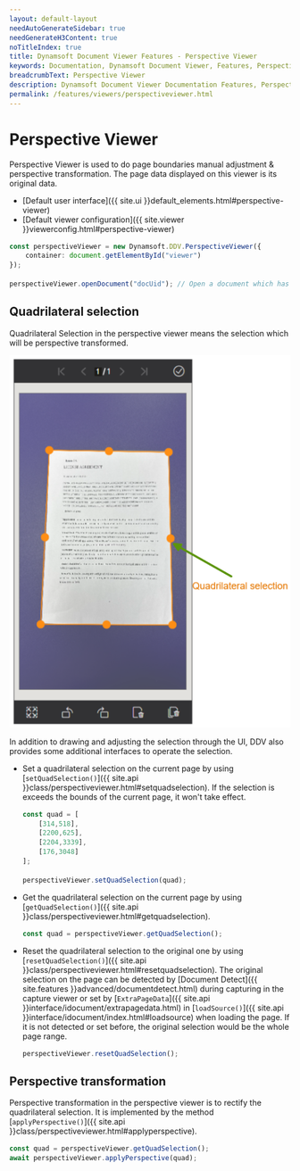 ```yaml
---
layout: default-layout
needAutoGenerateSidebar: true
needGenerateH3Content: true
noTitleIndex: true
title: Dynamsoft Document Viewer Features - Perspective Viewer
keywords: Documentation, Dynamsoft Document Viewer, Features, Perspective Viewer
breadcrumbText: Perspective Viewer
description: Dynamsoft Document Viewer Documentation Features, Perspective Viewer
permalink: /features/viewers/perspectiveviewer.html
---
```


# Perspective Viewer

Perspective Viewer is used to do page boundaries manual adjustment & perspective transformation. The page data displayed on this viewer is its original data.

- [Default user interface]({{ site.ui }}default_elements.html#perspective-viewer)
- [Default viewer configuration]({{ site.viewer }}viewerconfig.html#perspective-viewer)

```typescript
const perspectiveViewer = new Dynamsoft.DDV.PerspectiveViewer({
    container: document.getElementById("viewer")
});

perspectiveViewer.openDocument("docUid"); // Open a document which has pages
```

## Quadrilateral selection

Quadrilateral Selection in the perspective viewer means the selection which will be perspective transformed.

![Quad selection](/assets/imgs/quadselection.png)

In addition to drawing and adjusting the selection through the UI, DDV also provides some additional interfaces to operate the selection.

- Set a quadrilateral selection on the current page by using [`setQuadSelection()`]({{ site.api }}class/perspectiveviewer.html#setquadselection). If the selection is exceeds the bounds of the current page, it won't take effect.

    ```typescript
    const quad = [
        [314,518],
        [2200,625],
        [2204,3339],
        [176,3048]
    ];

    perspectiveViewer.setQuadSelection(quad);
    ```

- Get the quadrilateral selection on the current page by using [`getQuadSelection()`]({{ site.api }}class/perspectiveviewer.html#getquadselection).

    ```typescript
    const quad = perspectiveViewer.getQuadSelection();
    ```

- Reset the quadrilateral selection to the original one by using [`resetQuadSelection()`]({{ site.api }}class/perspectiveviewer.html#resetquadselection). The original selection on the page can be detected by [Document Detect]({{ site.features }}advanced/documentdetect.html) during capturing in the capture viewer or set by [`ExtraPageData`]({{ site.api }}interface/idocument/extrapagedata.html) in [`loadSource()`]({{ site.api }}interface/idocument/index.html#loadsource) when loading the page. If it is not detected or set before, the original selection would be the whole page range.

    ```typescript
    perspectiveViewer.resetQuadSelection();
    ```

## Perspective transformation

Perspective transformation in the perspective viewer is to rectify the quadrilateral selection. It is implemented by the method [`applyPerspective()`]({{ site.api }}class/perspectiveviewer.html#applyperspective).

```typescript
const quad = perspectiveViewer.getQuadSelection();
await perspectiveViewer.applyPerspective(quad);
```

